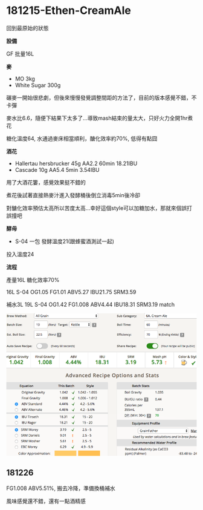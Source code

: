 # 181215-Ethen-CreamAle

回到最原始的狀態

**設備**

GF 批量16L

**麥**

* MO 3kg
* White Sugar 300g

碾麥一開始很悲劇，但後來慢慢發覺調整間距的方法了，目前的版本感覺不錯，不卡彈

麥水比6.6，隨便下結果下太多了...導致mash結束的量太大，只好火力全開1hr煮花

糖化溫度64, 水通過麥床相當順利，醣化效率約70%, 低得有點囧

**酒花**

* Hallertau hersbrucker 45g AA2.2 60min 18.21IBU
* Cascade 10g AA5.4 5min 3.54IBU

用了大酒花簍，感覺效果挺不錯的

煮花後試著直接熱麥汁進入發酵桶後倒立消毒5min後冷卻

對醣化效率預估太高所以苦度太高...幸好這個style可以加糖加水，那就來個誤打誤撞吧

**酵母**

* S-04 一包 發酵溫度21(跟蜂蜜酒測試一起)

投入溫度24


**流程**

產量16L 糖化效率70%

16L S-04 OG1.05 FG1.01 ABV5.27 IBU21.75 SRM3.59

補水3L 19L S-04 OG1.42 FG1.008 ABV4.44 IBU18.31 SRM3.19 match

![](../img/test149.png) 

## 181226

FG1.008 ABV5.51%, 搬去冷降，準備換桶補水

風味感覺還不錯，還有一點酒精感


